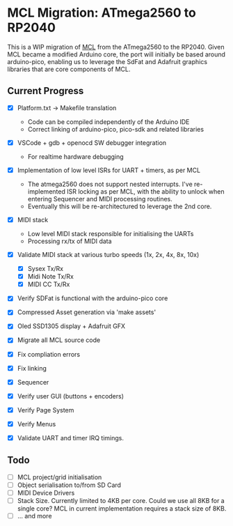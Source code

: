 # MCL Migration: ATmega2560 to RP2040

This is a WIP migration of [MCL](https://github.com/jmamma/mcl) from the ATmega2560 to the RP2040. Given MCL became a modified Arduino core, the port will initially be based around arduino-pico, enabling us to leverage the SdFat and Adafruit graphics libraries that are core components of MCL.

## Current Progress

- [X] Platform.txt -> Makefile translation
  - Code can be compiled independently of the Arduino IDE
  - Correct linking of arduino-pico, pico-sdk and related libraries

- [X] VSCode + gdb + openocd SW debugger integration
  - For realtime hardware debugging

- [X] Implementation of low level ISRs for UART + timers, as per MCL
  - The atmega2560 does not support nested interrupts. I've re-implemented ISR locking as per MCL, with the ability to unlock when entering Sequencer and MIDI processing routines.
  - Eventually this will be re-architectured to leverage the 2nd core.
- [X] MIDI stack
  - Low level MIDI stack responsible for initialising the UARTs
  - Processing rx/tx of MIDI data

- [X] Validate MIDI stack at various turbo speeds (1x, 2x, 4x, 8x, 10x)
  - [X] Sysex Tx/Rx
  - [X] Midi Note Tx/Rx
  - [X] MIDI CC Tx/Rx

- [X] Verify SDFat is functional with the arduino-pico core

- [X] Compressed Asset generation via 'make assets'

- [X] Oled SSD1305 display + Adafruit GFX

- [X] Migrate all MCL source code

- [X] Fix compliation errors

- [X] Fix linking

- [X] Sequencer

- [X] Verify user GUI (buttons + encoders)

- [X] Verify Page System

- [X] Verify Menus

- [X] Validate UART and timer IRQ timings.

## Todo

- [ ] MCL project/grid initialisation
- [ ] Object serialisation to/from SD Card
- [ ] MIDI Device Drivers
- [ ] Stack Size. Currently limited to 4KB per core. Could we use all 8KB for a single core?
      MCL in current implementation requires a stack size of 8KB.
- [ ] ... and more
